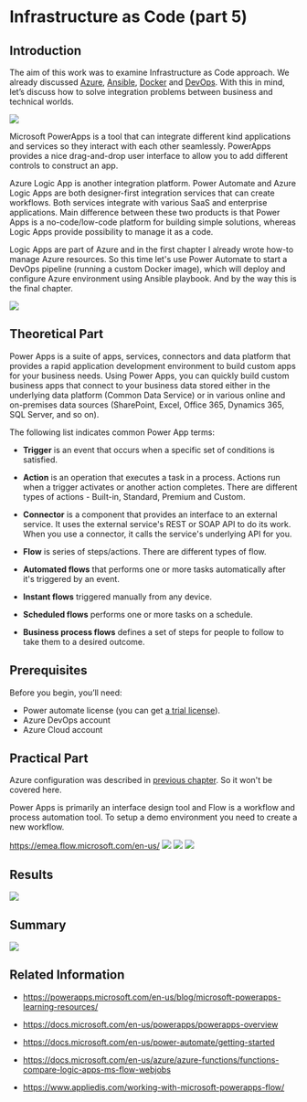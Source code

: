 # Infrastructure as Code (part 5)
## Introduction

The aim of this work was to examine Infrastructure as Code approach. We already discussed [Azure](/iac-00/README.md), [Ansible](/iac-01/README.md), [Docker](/iac-02/README.md) and [DevOps](/iac-03/README.md). With this in mind, let’s discuss how to solve integration problems between business and technical worlds. 

![](/images/iac/cloud_journey_04.png)

Microsoft PowerApps is a tool that can integrate different kind applications and services so they interact with each other seamlessly. PowerApps provides a nice drag-and-drop user interface to allow you to add different controls to construct an app.

Azure Logic App is another integration platform. Power Automate and Azure Logic Apps are both designer-first integration services that can create workflows. Both services integrate with various SaaS and enterprise applications. Main difference between these two products is that Power Apps is a no-code/low-code platform for building simple solutions, whereas Logic Apps provide possibility to manage it as a code.

Logic Apps are part of Azure and in the first chapter I already wrote how-to manage Azure resources. So this time let's use Power Automate to start a DevOps pipeline (running a custom Docker image), which will deploy and configure Azure environment using Ansible playbook. And by the way this is the final chapter.

![](/images/iac/final_step.png)


## Theoretical Part

Power Apps is a suite of apps, services, connectors and data platform that provides a rapid application development environment to build custom apps for your business needs. Using Power Apps, you can quickly build custom business apps that connect to your business data stored either in the underlying data platform (Common Data Service) or in various online and on-premises data sources (SharePoint, Excel, Office 365, Dynamics 365, SQL Server, and so on).

The following list indicates common Power App terms:

* **Trigger** is an event that occurs when a specific set of conditions is satisfied. 

* **Action** is an operation that executes a task in a process. Actions run when a trigger activates or another action completes. There are different types of actions - Built-in, Standard, Premium and Custom.

* **Connector** is a component that provides an interface to an external service. It uses the external service's REST or SOAP API to do its work. When you use a connector, it calls the service's underlying API for you.

* **Flow** is series of steps/actions. There are different types of flow.

* **Automated flows** that performs one or more tasks automatically after it's triggered by an event. 

* **Instant flows** triggered manually from any device.

* **Scheduled flows** performs one or more tasks on a schedule. 

* **Business process flows** defines a set of steps for people to follow to take them to a desired outcome.

## Prerequisites
Before you begin, you’ll need:

* Power automate license (you can get [a trial license](https://docs.microsoft.com/en-us/powerapps/maker/signup-for-powerapps)).
* Azure DevOps account
* Azure Cloud account

## Practical Part
Azure configuration was described in [previous chapter](/iac-03#practical-part). So it won't be covered here.

Power Apps is primarily an interface design tool and Flow is a workflow and process automation tool. To setup a demo environment you need to create a new workflow.

https://emea.flow.microsoft.com/en-us/
![](/images/iac/flow_creation.png)
![](/images/iac/connection_creation.png)
![](/images/iac/flow_run.png)



## Results

![](/images/iac/flow_run_result.png)

## Summary

![](/images/iac/iac_end.png)

## Related Information

* https://powerapps.microsoft.com/en-us/blog/microsoft-powerapps-learning-resources/

* https://docs.microsoft.com/en-us/powerapps/powerapps-overview

* https://docs.microsoft.com/en-us/power-automate/getting-started

* https://docs.microsoft.com/en-us/azure/azure-functions/functions-compare-logic-apps-ms-flow-webjobs

* https://www.appliedis.com/working-with-microsoft-powerapps-flow/